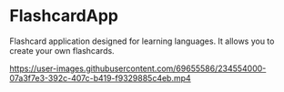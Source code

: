 # FlashcardApp

Flashcard application designed for learning languages.
 It allows you to create your own flashcards.

https://user-images.githubusercontent.com/69655586/234554000-07a3f7e3-392c-407c-b419-f9329885c4eb.mp4

